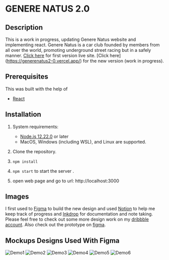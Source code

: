 # GENERE NATUS 2.0

## Description
This is a work in progress, updating Genere Natus website and implementing react. 
Genere Natus is a car club founded by members from all over the world, promoting underground street racing but in a safely manner. 
[Click here](https://genere-natus.vercel.app/) for first version live site.
[Click here] (https://generenatus2-0.vercel.app/) for the new version (work in progress).

## Prerequisites
This was built with the help of 
  * [React](https://reactjs.org/docs/getting-started.html)

## Installation
  1. System requirements:
      * [Node.js 12.22.0](https://nodejs.org/en/download/) or later
      * MacOS, Windows (including WSL), and Linux are supported.
  
  2. Clone the repository.
  3. ``npm install`` 
  4. ``npm start`` to start the server .
  5. open web page and go to url: http://localhost:3000

## Images
I first used to [Figma](https://www.figma.com/) to build the new design and used [Notion](https://www.notion.so/) to help me keep track of progress and [Inkdrop](https://www.inkdrop.app/) for documentation and note taking. Please feel free to check out some more design work on my [dribbble account](https://dribbble.com/AlexisQuintuna). Also check out the prototype on [figma](https://www.figma.com/file/3UTqVlphZvnZ1bPw9qTrfy/Genere-Natus?node-id=0%3A1).

  ## Mockups Designs Used With Figma

![Demo1](https://user-images.githubusercontent.com/73076646/176916980-cb633278-3728-4aaf-92fb-b2edb5f71375.jpg)
![Demo2](https://user-images.githubusercontent.com/73076646/176917006-68ca9396-16ba-490c-b956-118860c1a7ec.jpg)
![Demo3](https://user-images.githubusercontent.com/73076646/176917009-bd5af4a8-6b2a-4155-be6d-a9577e8a72d9.jpg)
![Demo4](https://user-images.githubusercontent.com/73076646/176917011-519379bd-1c53-4437-9cd0-267a4cae7318.jpg)
![Demo5](https://user-images.githubusercontent.com/73076646/176917013-5c8a3f06-73e5-4a90-abbb-085ec446d8fb.jpg)
![Demo6](https://user-images.githubusercontent.com/73076646/176917014-f570818e-32ec-4954-9207-97eb1ef875e6.jpg)
